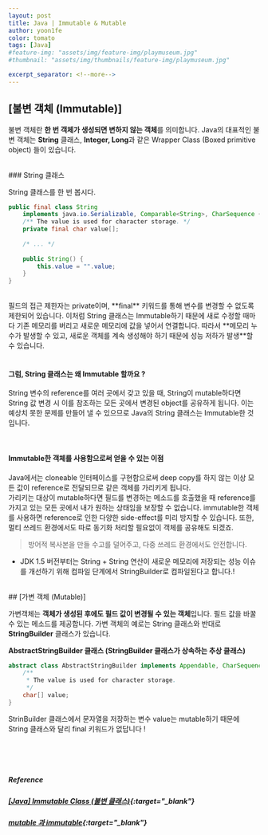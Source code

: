 ```yaml
---
layout: post
title: Java | Immutable & Mutable
author: yoon1fe
color: tomato
tags: [Java]
#feature-img: "assets/img/feature-img/playmuseum.jpg"
#thumbnail: "assets/img/thumbnails/feature-img/playmuseum.jpg"

excerpt_separator: <!--more-->
---
```


<!--more-->


## [불변 객체 (Immutable)]

불변 객체란 **한 번 객체가 생성되면 변하지 않는 객체**를 의미합니다. Java의 대표적인 불변 객체는 **String** 클래스, **Integer, Long**과 같은 Wrapper Class (Boxed primitive object) 들이 있습니다.


<br>
### String 클래스

String 클래스를 한 번 봅시다.

```java
public final class String
    implements java.io.Serializable, Comparable<String>, CharSequence {
    /** The value is used for character storage. */
    private final char value[];
    
	/* ... */
    
    public String() {
        this.value = "".value;
    }
}
```
<br>
필드의 접근 제한자는 private이며, **final** 키워드를 통해 변수를 변경할 수 없도록 제한되어 있습니다. 이처럼 String 클래스는 Immutable하기 때문에 새로 수정할 때마다 기존 메모리를 버리고 새로운 메모리에 값을 넣어서 연결합니다. 따라서 **메모리 누수가 발생할 수 있고, 새로운 객체를 계속 생성해야 하기 때문에 성능 저하가 발생**할 수 있습니다.<br><br>

#### 그럼, **String 클래스는 왜 Immutable 할까요 ?**


String 변수의 reference를 여러 곳에서 갖고 있을 때, String이 mutable하다면 String 값 변경 시 이를 참조하는 모든 곳에서 변경된 object를 공유하게 됩니다. 이는 예상치 못한 문제를 만들어 낼 수 있으므로 Java의 String 클래스는 Immutable한 것입니다.


<br>

#### Immutable한 객체를 사용함으로써 얻을 수 있는 이점

Java에서는 cloneable 인터페이스를 구현함으로써 deep copy를 하지 않는 이상 모든 값이 reference로 전달되므로 같은 객체를 가리키게 됩니다.<br>
가리키는 대상이 mutable하다면 필드를 변경하는 메소드를 호출했을 때 reference를 가지고 있는 모든 곳에서 내가 원하는 상태임을 보장할 수 없습니다. immutable한 객체를 사용하면 reference로 인한 다양한 side-effect를 미리 방지할 수 있습니다. 또한, 멀티 쓰레드 환경에서도 따로 동기화 처리할 필요없이 객체를 공유해도 되겠죠.

> 방어적 복사본을 만들 수고를 덜어주고, 다중 쓰레드 환경에서도 안전합니다.

- JDK 1.5 버전부터는 String + String 연산이 새로운 메모리에 저장되는 성능 이슈를 개선하기 위해 컴파일 단계에서 StringBuilder로 컴파일된다고 합니다.!


<br>
## [가변 객체 (Mutable)]

가변객체는 **객체가 생성된 후에도 필드 값이 변경될 수 있는 객체**입니다. 필드 값을 바꿀 수 있는 메소드를 제공합니다. 가변 객체의 예로는 String 클래스와 반대로 **StringBuilder** 클래스가 있습니다.


**AbstractStringBuilder 클래스 (StringBuilder 클래스가 상속하는 추상 클래스)**

```java
abstract class AbstractStringBuilder implements Appendable, CharSequence {
    /**
     * The value is used for character storage.
     */
    char[] value;
}
```

StrinBuilder 클래스에서 문자열을 저장하는 변수 value는 mutable하기 때문에 String 클래스와 달리 final 키워드가 없답니다 !



<br>
<br>
<br>

##### Reference
##### [[Java] Immutable Class (불변 클래스)](https://limkydev.tistory.com/68){:target="_blank"}
##### [mutable 과 immutable](https://hun-developer.tistory.com/2?category=772082){:target="_blank"}